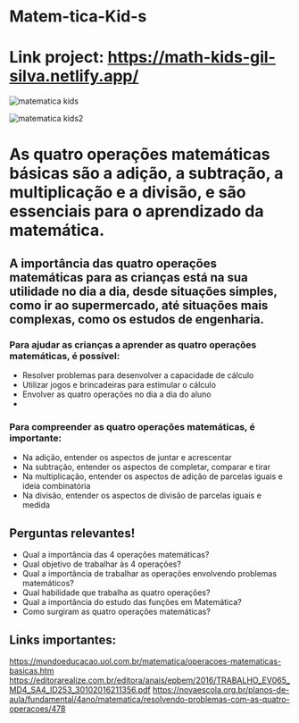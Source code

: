 # Matem-tica-Kid-s
# Link project: https://math-kids-gil-silva.netlify.app/
![matematica kids](https://github.com/user-attachments/assets/fd0c6b5d-f70d-4880-8bbe-0e5a7cdcb910)

![matematica kids2](https://github.com/user-attachments/assets/f90019ee-2602-484b-9d7c-3477f42e0326)


# As quatro operações matemáticas básicas são a adição, a subtração, a multiplicação e a divisão, e são essenciais para o aprendizado da matemática. 
## A importância das quatro operações matemáticas para as crianças está na sua utilidade no dia a dia, desde situações simples, como ir ao supermercado, até situações mais complexas, como os estudos de engenharia. 
### Para ajudar as crianças a aprender as quatro operações matemáticas, é possível: 

- Resolver problemas para desenvolver a capacidade de cálculo 
- Utilizar jogos e brincadeiras para estimular o cálculo 
- Envolver as quatro operações no dia a dia do aluno
- 
### Para compreender as quatro operações matemáticas, é importante: 

- Na adição, entender os aspectos de juntar e acrescentar 
- Na subtração, entender os aspectos de completar, comparar e tirar 
- Na multiplicação, entender os aspectos de adição de parcelas iguais e ideia combinatória 
- Na divisão, entender os aspectos de divisão de parcelas iguais e medida

## Perguntas relevantes!
- Qual a importância das 4 operações matemáticas?
- Qual objetivo de trabalhar às 4 operações?
- Qual a importância de trabalhar as operações envolvendo problemas matemáticos?
- Qual habilidade que trabalha as quatro operações?
- Qual a importância do estudo das funções em Matemática?
- Como surgiram as quatro operações matemáticas?

## Links importantes:
https://mundoeducacao.uol.com.br/matematica/operacoes-matematicas-basicas.htm
https://editorarealize.com.br/editora/anais/epbem/2016/TRABALHO_EV065_MD4_SA4_ID253_30102016211356.pdf
https://novaescola.org.br/planos-de-aula/fundamental/4ano/matematica/resolvendo-problemas-com-as-quatro-operacoes/478
